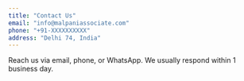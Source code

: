 ```yaml
---
title: "Contact Us"
email: "info@malpaniassociate.com"
phone: "+91-XXXXXXXXXX"
address: "Delhi 74, India"
---
```

Reach us via email, phone, or WhatsApp. We usually respond within 1 business day.
